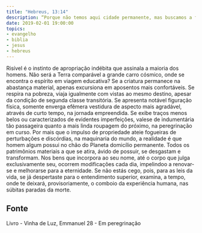 ```yaml
---
title: "Hebreus, 13:14"
description: “Porque não temos aqui cidade permanente, mas buscamos a futura.” Paulo (Hebreus, 13:14)
date: 2019-02-01 19:00:00
topics: 
- evangelho
- biblia
- jesus
- hebreus
---
```



Risível é o instinto de apropriação indébita que assinala a maioria dos
homens.
Não será a Terra comparável a grande carro cósmico, onde se encontra o
espírito em viagem educativa?
Se a criatura permanece na abastança material, apenas excursiona em
aposentos mais confortáveis.
Se respira na pobreza, viaja igualmente com vistas ao mesmo destino,
apesar da condição de segunda classe transitória.
Se apresenta notável figuração física, somente enverga efêmera vestidura
de aspecto mais agradável, através de curto tempo, na jornada empreendida.
Se exibe traços menos belos ou caracterizados de evidentes imperfeições,
vale­se de indumentária tão passageira quanto a mais linda roupagem do próximo,
na peregrinação em curso.
Por mais que o impulso de propriedade ateie fogueiras de perturbações e
discórdias, na maquinaria do mundo, a realidade é que homem algum possui no chão
do Planeta domicílio permanente.
Todos os patrimônios materiais a que se atira, ávido de possuir, se
desgastam e transformam. Nos bens que incorpora ao seu nome, até o corpo que
julga exclusivamente seu, ocorrem modificações cada dia, impelindo­o a renovar­se
e melhorar­se para a eternidade.
Se não estás cego, pois, para as leis da vida, se já despertaste para o
entendimento superior, examina, a tempo, onde te deixará, provisoriamente, o
comboio da experiência humana, nas súbitas paradas da morte.




## Fonte
Livro - Vinha de Luz, Emmanuel
28 - Em peregrinação

